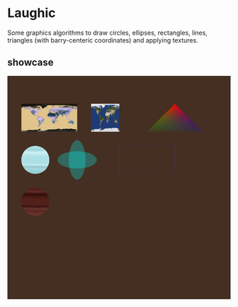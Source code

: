# Laughic

Some graphics algorithms to draw circles, ellipses, rectangles, lines, triangles (with barry-centeric coordinates) and applying textures.

## showcase

![showcase img](./imgs/pic.jpg)
